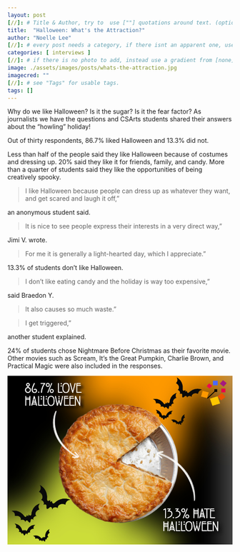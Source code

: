 ```yaml
---
layout: post
[//]: # Title & Author, try to  use [""] quotations around text. (optional, just formality).
title:  "Halloween: What's the Attraction?"
author: "Noelle Lee"
[//]: # every post needs a category, if there isnt an apparent one, use [misc].
categories: [ interviews ]
[//]: # if there is no photo to add, instead use a gradient from [none] folder by picking a number from 1-10. (all gradients are .jpg)
image: ./assets/images/posts/whats-the-attraction.jpg
imagecred: ""
[//]: # see "Tags" for usable tags.
tags: []
---
```

Why do we like Halloween?  Is it the sugar?  Is it the fear factor?  As journalists we have the questions and CSArts students shared their answers about the “howling” holiday! 

Out of thirty respondents, 86.7% liked Halloween and 13.3% did not.

Less than half of the people said they like Halloween because of costumes and dressing up. 20% said they like it for friends, family, and candy.  More than a quarter of students said they like the opportunities of being creatively spooky.  

> I like Halloween because people can dress up as whatever they want, and get scared and laugh it off,” 

an anonymous student said. 

> It is nice to see people express their interests in a very direct way,” 

Jimi V. wrote. 

> For me it is generally a light-hearted day, which I appreciate.”

13.3% of students don’t like Halloween. 

> I don’t like eating candy and the holiday is way too expensive,” 

said Braedon Y. 

> It also causes so much waste.”  

> I get triggered,” 

another student explained.

24% of students chose Nightmare Before Christmas as their favorite movie. Other movies such as Scream, It’s the Great Pumpkin, Charlie Brown, and Practical Magic were also included in the responses.

![86.7 percent love Halloween, 13.3 percent hate Halloween.](/assets/images/posts/whats-the-attraction.jpg)